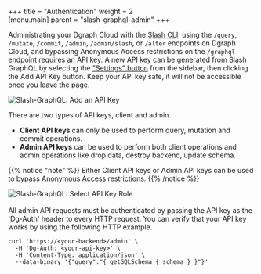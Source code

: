 +++
title = "Authentication"
weight = 2   
[menu.main]
    parent = "slash-graphql-admin"
+++

Administrating your Dgraph Cloud with the [Slash CLI](/slash-cli/overview/), using the `/query`, `/mutate`, `/commit`, `/admin`, `/admin/slash`, or `/alter` endpoints on Dgraph Cloud, and bypassing Anonymous Access restrictions on the `/graphql` endpoint requires an API key. A new API key can be generated from Slash GraphQL by selecting the ["Settings" button](https://cloud.dgraph.io/_/settings) from the sidebar, then clicking the Add API Key button. Keep your API key safe, it will not be accessible once you leave the page.

![Slash-GraphQL: Add an API Key ](/images/slash-graphql-4.png)

There are two types of API keys, client and admin.

- **Client API keys** can only be used to perform query, mutation and commit operations.
- **Admin API keys** can be used to perform both client operations and admin operations like drop data, destroy backend, update schema.

{{% notice "note" %}}
Either Client API keys or Admin API keys can be used to bypass [Anonymous Access](/security) restrictions.
{{% /notice %}}

![Slash-GraphQL: Select API Key Role ](/images/slash-graphql-5.png)
<br>
<br>
All admin API requests must be authenticated by passing the API key as the 'Dg-Auth' header to every HTTP request. You can verify that your API key works by using the following HTTP example.

```
curl 'https://<your-backend>/admin' \
  -H 'Dg-Auth: <your-api-key>' \
  -H 'Content-Type: application/json' \
  --data-binary '{"query":"{ getGQLSchema { schema } }"}'
```
